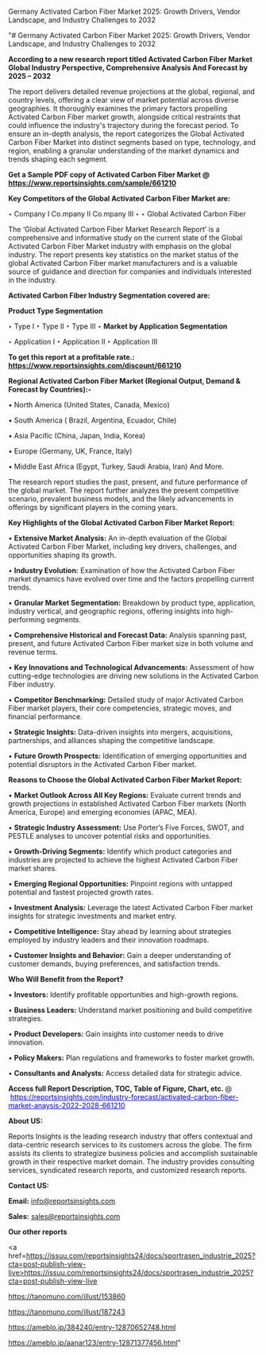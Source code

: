Germany Activated Carbon Fiber Market 2025: Growth Drivers, Vendor Landscape, and Industry Challenges to 2032

"# Germany Activated Carbon Fiber Market 2025: Growth Drivers, Vendor Landscape, and Industry Challenges to 2032

<strong>According to a new research report titled Activated Carbon Fiber Market Global Industry Perspective, Comprehensive Analysis And Forecast by 2025 – 2032</strong>

The report delivers detailed revenue projections at the global, regional, and country levels, offering a clear view of market potential across diverse geographies. It thoroughly examines the primary factors propelling Activated Carbon Fiber market growth, alongside critical restraints that could influence the industry's trajectory during the forecast period. To ensure an in-depth analysis, the report categorizes the Global Activated Carbon Fiber Market into distinct segments based on type, technology, and region, enabling a granular understanding of the market dynamics and trends shaping each segment.

<strong>Get a Sample PDF copy of Activated Carbon Fiber Market </strong><strong>@<a href=https://www.reportsinsights.com/sample/661210 style=color:#0000ff;> https://www.reportsinsights.com/sample/661210</a></strong></font>

<strong>Key Competitors of the Global Activated Carbon Fiber Market are:</strong>

‣ Company I Co.mpany II Co.mpany III
‣ 
‣ Global Activated Carbon Fiber

The ‘Global Activated Carbon Fiber Market Research Report’ is a comprehensive and informative study on the current state of the Global Activated Carbon Fiber Market industry with emphasis on the global industry. The report presents key statistics on the market status of the global Activated Carbon Fiber market manufacturers and is a valuable source of guidance and direction for companies and individuals interested in the industry.

<strong>Activated Carbon Fiber Industry Segmentation covered are:</strong>

<strong>Product Type Segmentation</strong>

‣ Type I
‣ Type II
‣ Type III
‣ 
<strong>Market by Application Segmentation</strong>

‣ Application I
‣ Application II 
‣ Application III

<strong>To get this report at a profitable rate.: <a href=https://www.reportsinsights.com/discount/661210 style=color:#0000ff;>https://www.reportsinsights.com/discount/661210</a></strong></font>

<strong>Regional Activated Carbon Fiber Market (Regional Output, Demand &amp; Forecast by Countries):-</strong>

• North America (United States, Canada, Mexico)

• South America ( Brazil, Argentina, Ecuador, Chile)

• Asia Pacific (China, Japan, India, Korea)

• Europe (Germany, UK, France, Italy)

• Middle East Africa (Egypt, Turkey, Saudi Arabia, Iran) And More.

The research report studies the past, present, and future performance of the global market. The report further analyzes the present competitive scenario, prevalent business models, and the likely advancements in offerings by significant players in the coming years.

<strong>Key Highlights of the Global Activated Carbon Fiber Market Report:</strong>

• <strong>Extensive Market Analysis:</strong> An in-depth evaluation of the Global Activated Carbon Fiber Market, including key drivers, challenges, and opportunities shaping its growth.

• <strong>Industry Evolution:</strong> Examination of how the Activated Carbon Fiber market dynamics have evolved over time and the factors propelling current trends.

• <strong>Granular Market Segmentation:</strong> Breakdown by product type, application, industry vertical, and geographic regions, offering insights into high-performing segments.

• <strong>Comprehensive Historical and Forecast Data:</strong> Analysis spanning past, present, and future Activated Carbon Fiber market size in both volume and revenue terms.

• <strong>Key Innovations and Technological Advancements:</strong> Assessment of how cutting-edge technologies are driving new solutions in the Activated Carbon Fiber industry.

• <strong>Competitor Benchmarking:</strong> Detailed study of major Activated Carbon Fiber market players, their core competencies, strategic moves, and financial performance.

• <strong>Strategic Insights:</strong> Data-driven insights into mergers, acquisitions, partnerships, and alliances shaping the competitive landscape.

• <strong>Future Growth Prospects:</strong> Identification of emerging opportunities and potential disruptors in the Activated Carbon Fiber market.

<strong>Reasons to Choose the Global Activated Carbon Fiber Market Report:</strong>

• <strong>Market Outlook Across All Key Regions:</strong> Evaluate current trends and growth projections in established Activated Carbon Fiber markets (North America, Europe) and emerging economies (APAC, MEA).

• <strong>Strategic Industry Assessment:</strong> Use Porter’s Five Forces, SWOT, and PESTLE analyses to uncover potential risks and opportunities.

• <strong>Growth-Driving Segments:</strong> Identify which product categories and industries are projected to achieve the highest Activated Carbon Fiber market shares.

• <strong>Emerging Regional Opportunities:</strong> Pinpoint regions with untapped potential and fastest projected growth rates.

• <strong>Investment Analysis:</strong> Leverage the latest Activated Carbon Fiber market insights for strategic investments and market entry.

• <strong>Competitive Intelligence:</strong> Stay ahead by learning about strategies employed by industry leaders and their innovation roadmaps.

• <strong>Customer Insights and Behavior:</strong> Gain a deeper understanding of customer demands, buying preferences, and satisfaction trends.

<strong>Who Will Benefit from the Report?</strong>

• <strong>Investors:</strong> Identify profitable opportunities and high-growth regions.

• <strong>Business Leaders:</strong> Understand market positioning and build competitive strategies.

• <strong>Product Developers:</strong> Gain insights into customer needs to drive innovation.

• <strong>Policy Makers:</strong> Plan regulations and frameworks to foster market growth.

• <strong>Consultants and Analysts:</strong> Access detailed data for strategic advice.
</ul>
<strong>Access full Report Description, TOC, Table of Figure, Chart, etc. </strong>@  <a href=https://reportsinsights.com/industry-forecast/activated-carbon-fiber-market-anaysis-2022-2028-661210 style=color:#0000ff;>https://reportsinsights.com/industry-forecast/activated-carbon-fiber-market-anaysis-2022-2028-661210</a></font>

<strong><strong>About US</strong>:</strong>

Reports Insights is the leading research industry that offers contextual and data-centric research services to its customers across the globe. The firm assists its clients to strategize business policies and accomplish sustainable growth in their respective market domain. The industry provides consulting services, syndicated research reports, and customized research reports.

<strong>Contact US:</strong>

<p class=""""><b>Email:</b> <a href=mailto:info@reportsinsights.com>info@reportsinsights.com</a></p>
<p class=""""><b>Sales:</b> <a href=mailto:sales@reportsinsights.com>sales@reportsinsights.com</a></p>

<strong>Our other reports</strong>

<a href=https://issuu.com/reportsinsights24/docs/sportrasen_industrie_2025?cta=post-publish-view-live>https://issuu.com/reportsinsights24/docs/sportrasen_industrie_2025?cta=post-publish-view-live</a>

<a href=https://tanomuno.com/illust/153860>https://tanomuno.com/illust/153860</a>

<a href=https://tanomuno.com/illust/187243>https://tanomuno.com/illust/187243</a>

<a href=https://ameblo.jp/384240/entry-12870652748.html>https://ameblo.jp/384240/entry-12870652748.html</a>

<a href=https://ameblo.jp/aanar123/entry-12871377456.html>https://ameblo.jp/aanar123/entry-12871377456.html</a>"
